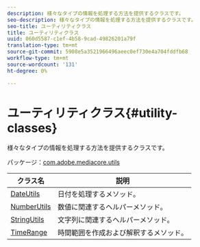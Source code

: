 ```yaml
---
description: 様々なタイプの情報を処理する方法を提供するクラスです。
seo-description: 様々なタイプの情報を処理する方法を提供するクラスです。
seo-title: ユーティリティクラス
title: ユーティリティクラス
uuid: 060d5587-c1ef-4b58-9cad-49826201a79f
translation-type: tm+mt
source-git-commit: 5908e5a3521966496aeec0ef730e4a704fddfb68
workflow-type: tm+mt
source-wordcount: '131'
ht-degree: 0%

---
```



# ユーティリティクラス{#utility-classes}

様々なタイプの情報を処理する方法を提供するクラスです。

パッケージ：[com.adobe.mediacore.utils](https://help.adobe.com/en_US/primetime/api/psdk/javadoc_1.4/com/adobe/mediacore/utils/package-summary.html)

| クラス名 | 説明 |
|---|---|
| [DateUtils](https://help.adobe.com/en_US/primetime/api/psdk/javadoc_1.4/com/adobe/mediacore/utils/DateUtils.html) | 日付を処理するメソッド。 |
| [NumberUtils](https://help.adobe.com/en_US/primetime/api/psdk/javadoc_1.4/com/adobe/mediacore/utils/NumberUtils.html) | 数値に関連するヘルパーメソッド。 |
| [StringUtils](https://help.adobe.com/en_US/primetime/api/psdk/javadoc_1.4/com/adobe/mediacore/utils/StringUtils.html) | 文字列に関連するヘルパーメソッド。 |
| [TimeRange](https://help.adobe.com/en_US/primetime/api/psdk/javadoc_1.4/com/adobe/mediacore/utils/TimeRange.html) | 時間範囲を作成および解釈するメソッド。 |